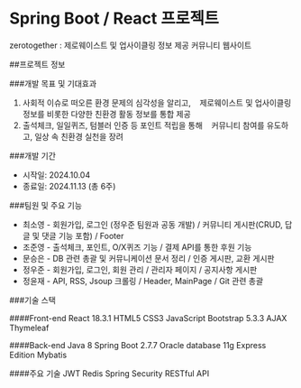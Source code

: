 # Spring Boot / React 프로젝트
zerotogether : 제로웨이스트 및 업사이클링 정보 제공 커뮤니티 웹사이트

##프로젝트 정보

###개발 목표 및 기대효과
1. 사회적 이슈로 떠오른 환경 문제의 심각성을 알리고,
   제로웨이스트 및 업사이클링 정보를 비롯한 다양한 친환경 활동 정보를 통합 제공
2. 출석체크, 일일퀴즈, 텀블러 인증 등 포인트 적립을 통해
   커뮤니티 참여를 유도하고, 일상 속 친환경 실천을 장려

###개발 기간
* 시작일: 2024.10.04
* 종료일: 2024.11.13 (총 6주)

###팀원 및 주요 기능
* 최소영 - 회원가입, 로그인 (정우준 팀원과 공동 개발) / 커뮤니티 게시판(CRUD, 답글 및 댓글 기능 포함) / Footer
* 조준영 - 출석체크, 포인트, O/X퀴즈 기능 / 결제 API를 통한 후원 기능
* 문승은 - DB 관련 총괄 및 커뮤니케이션 문서 정리 / 인증 게시판, 교환 게시판
* 정우준 - 회원가입, 로그인, 회원 관리 / 관리자 페이지 / 공지사항 게시판
* 정윤재 - API, RSS, Jsoup 크롤링 / Header, MainPage / Git 관련 총괄

###기술 스택

####Front-end
React 18.3.1
HTML5
CSS3
JavaScript
Bootstrap 5.3.3
AJAX
Thymeleaf

####Back-end
Java 8
Spring Boot 2.7.7
Oracle database 11g Express Edition
Mybatis

####주요 기술
JWT
Redis
Spring Security
RESTful API
